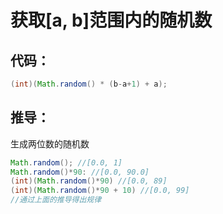 # 获取[a, b]范围内的随机数

## 代码：

```java
(int)(Math.random() * (b-a+1) + a);
```

## 推导：

生成两位数的随机数

```java
Math.random(); //[0.0, 1]
Math.random()*90: //[0.0, 90.0]
(int)(Math.random()*90) //[0.0, 89]
(int)(Math.random()*90 + 10) //[0.0, 99]
//通过上面的推导得出规律
```
